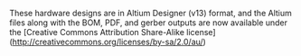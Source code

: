 These hardware designs are in Altium Designer (v13) format, and the Altium files along with the BOM, PDF, and gerber outputs are now available under the [Creative Commons Attribution Share-Alike license] (http://creativecommons.org/licenses/by-sa/2.0/au/)
 